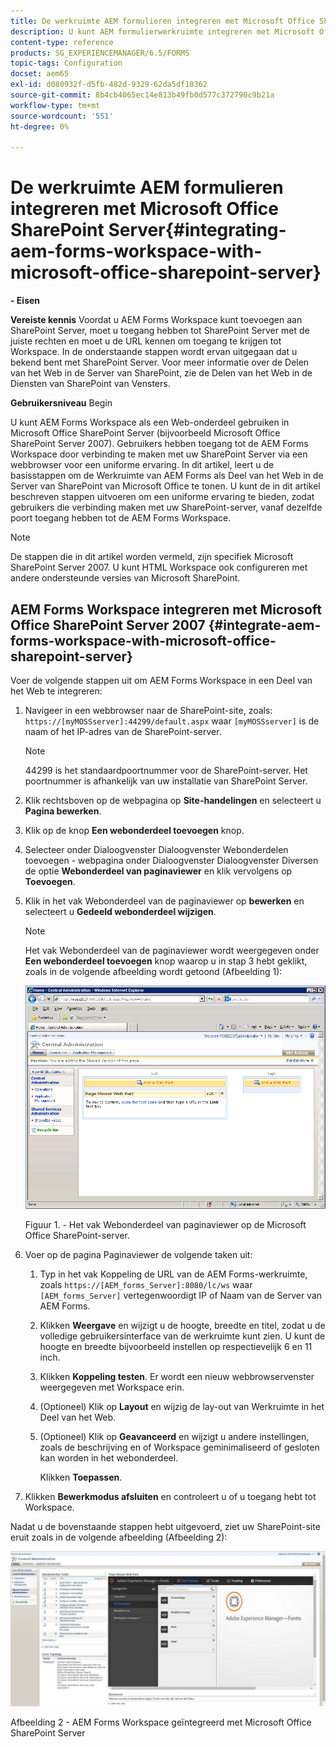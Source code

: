 ```yaml
---
title: De werkruimte AEM formulieren integreren met Microsoft Office SharePoint Server
description: U kunt AEM formulierwerkruimte integreren met Microsoft Office SharePoint Server.
content-type: reference
products: SG_EXPERIENCEMANAGER/6.5/FORMS
topic-tags: Configuration
docset: aem65
exl-id: d080932f-d5fb-482d-9329-62da5df10362
source-git-commit: 8b4cb4065ec14e813b49fb0d577c372790c9b21a
workflow-type: tm+mt
source-wordcount: '551'
ht-degree: 0%

---
```


# De werkruimte AEM formulieren integreren met Microsoft Office SharePoint Server{#integrating-aem-forms-workspace-with-microsoft-office-sharepoint-server}

**- Eisen**

**Vereiste kennis**
Voordat u AEM Forms Workspace kunt toevoegen aan SharePoint Server, moet u toegang hebben tot SharePoint Server met de juiste rechten en moet u de URL kennen om toegang te krijgen tot Workspace. In de onderstaande stappen wordt ervan uitgegaan dat u bekend bent met SharePoint Server. Voor meer informatie over de Delen van het Web in de Server van SharePoint, zie de Delen van het Web in de Diensten van SharePoint van Vensters.

**Gebruikersniveau**
Begin

U kunt AEM Forms Workspace als een Web-onderdeel gebruiken in Microsoft Office SharePoint Server (bijvoorbeeld Microsoft Office SharePoint Server 2007). Gebruikers hebben toegang tot de AEM Forms Workspace door verbinding te maken met uw SharePoint Server via een webbrowser voor een uniforme ervaring. In dit artikel, leert u de basisstappen om de Werkruimte van AEM Forms als Deel van het Web in de Server van SharePoint van Microsoft Office te tonen. U kunt de in dit artikel beschreven stappen uitvoeren om een uniforme ervaring te bieden, zodat gebruikers die verbinding maken met uw SharePoint-server, vanaf dezelfde poort toegang hebben tot de AEM Forms Workspace.

>[!NOTE]
>
>De stappen die in dit artikel worden vermeld, zijn specifiek Microsoft SharePoint Server 2007. U kunt HTML Workspace ook configureren met andere ondersteunde versies van Microsoft SharePoint.

## AEM Forms Workspace integreren met Microsoft Office SharePoint Server 2007 {#integrate-aem-forms-workspace-with-microsoft-office-sharepoint-server}

Voer de volgende stappen uit om AEM Forms Workspace in een Deel van het Web te integreren:

1. Navigeer in een webbrowser naar de SharePoint-site, zoals: `https://[myMOSSserver]:44299/default.aspx` waar `[myMOSSserver]` is de naam of het IP-adres van de SharePoint-server.

   >[!NOTE]
   >
   >44299 is het standaardpoortnummer voor de SharePoint-server. Het poortnummer is afhankelijk van uw installatie van SharePoint Server.

1. Klik rechtsboven op de webpagina op **Site-handelingen** en selecteert u **Pagina bewerken**.
1. Klik op de knop **Een webonderdeel toevoegen** knop.
1. Selecteer onder Dialoogvenster Dialoogvenster Webonderdelen toevoegen - webpagina onder Dialoogvenster Dialoogvenster Diversen de optie **Webonderdeel van paginaviewer** en klik vervolgens op **Toevoegen**.
1. Klik in het vak Webonderdeel van de paginaviewer op **bewerken** en selecteert u **Gedeeld webonderdeel wijzigen**.

   >[!NOTE]
   >
   >Het vak Webonderdeel van de paginaviewer wordt weergegeven onder **Een webonderdeel toevoegen** knop waarop u in stap 3 hebt geklikt, zoals in de volgende afbeelding wordt getoond (Afbeelding 1):

   ![Paginaviewer, webonderdeel in Microsoft Office SharePoint-server.](assets/page-viewer-web-part-box-in-microsoft-office-sharepoint-server.png)

   Figuur 1. - Het vak Webonderdeel van paginaviewer op de Microsoft Office SharePoint-server.

1. Voer op de pagina Paginaviewer de volgende taken uit:

   1. Typ in het vak Koppeling de URL van de AEM Forms-werkruimte, zoals `https://[AEM_forms_Server]:8080/lc/ws` waar `[AEM_forms_Server]` vertegenwoordigt IP of Naam van de Server van AEM Forms.
   1. Klikken **Weergave** en wijzigt u de hoogte, breedte en titel, zodat u de volledige gebruikersinterface van de werkruimte kunt zien. U kunt de hoogte en breedte bijvoorbeeld instellen op respectievelijk 6 en 11 inch.
   1. Klikken **Koppeling testen**. Er wordt een nieuw webbrowservenster weergegeven met Workspace erin.
   1. (Optioneel) Klik op **Layout** en wijzig de lay-out van Werkruimte in het Deel van het Web.
   1. (Optioneel) Klik op **Geavanceerd** en wijzigt u andere instellingen, zoals de beschrijving en of Workspace geminimaliseerd of gesloten kan worden in het webonderdeel.

      Klikken **Toepassen**.

1. Klikken **Bewerkmodus afsluiten** en controleert u of u toegang hebt tot Workspace.

Nadat u de bovenstaande stappen hebt uitgevoerd, ziet uw SharePoint-site eruit zoals in de volgende afbeelding (Afbeelding 2):

![AEM Forms Workspace geïntegreerd met Microsoft Office SharePoint Server](assets/aem-forms-workspace.jpg)

Afbeelding 2 - AEM Forms Workspace geïntegreerd met Microsoft Office SharePoint Server
